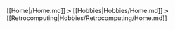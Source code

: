 [[Home|/Home.md]] **>** [[Hobbies|Hobbies/Home.md]] **>** [[Retrocomputing|Hobbies/Retrocomputing/Home.md]]